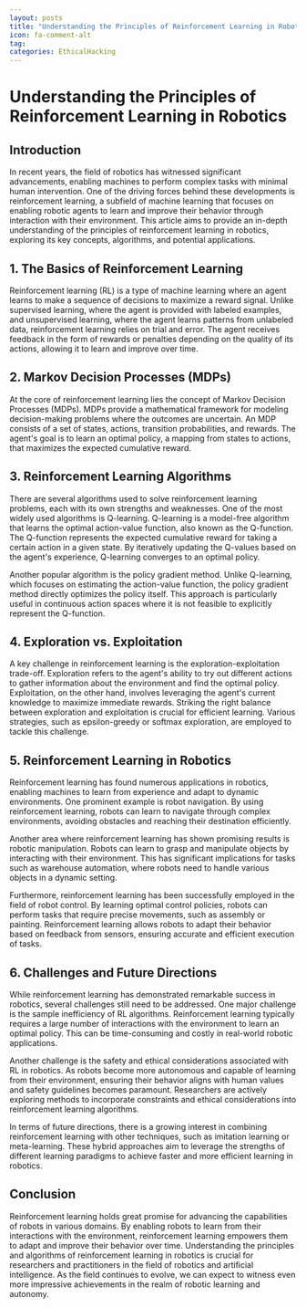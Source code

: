 ```yaml
---
layout: posts
title: "Understanding the Principles of Reinforcement Learning in Robotics"
icon: fa-comment-alt
tag:      
categories: EthicalHacking
---
```



# Understanding the Principles of Reinforcement Learning in Robotics

## Introduction

In recent years, the field of robotics has witnessed significant advancements, enabling machines to perform complex tasks with minimal human intervention. One of the driving forces behind these developments is reinforcement learning, a subfield of machine learning that focuses on enabling robotic agents to learn and improve their behavior through interaction with their environment. This article aims to provide an in-depth understanding of the principles of reinforcement learning in robotics, exploring its key concepts, algorithms, and potential applications.

## 1. The Basics of Reinforcement Learning

Reinforcement learning (RL) is a type of machine learning where an agent learns to make a sequence of decisions to maximize a reward signal. Unlike supervised learning, where the agent is provided with labeled examples, and unsupervised learning, where the agent learns patterns from unlabeled data, reinforcement learning relies on trial and error. The agent receives feedback in the form of rewards or penalties depending on the quality of its actions, allowing it to learn and improve over time.

## 2. Markov Decision Processes (MDPs)

At the core of reinforcement learning lies the concept of Markov Decision Processes (MDPs). MDPs provide a mathematical framework for modeling decision-making problems where the outcomes are uncertain. An MDP consists of a set of states, actions, transition probabilities, and rewards. The agent's goal is to learn an optimal policy, a mapping from states to actions, that maximizes the expected cumulative reward.

## 3. Reinforcement Learning Algorithms

There are several algorithms used to solve reinforcement learning problems, each with its own strengths and weaknesses. One of the most widely used algorithms is Q-learning. Q-learning is a model-free algorithm that learns the optimal action-value function, also known as the Q-function. The Q-function represents the expected cumulative reward for taking a certain action in a given state. By iteratively updating the Q-values based on the agent's experience, Q-learning converges to an optimal policy.

Another popular algorithm is the policy gradient method. Unlike Q-learning, which focuses on estimating the action-value function, the policy gradient method directly optimizes the policy itself. This approach is particularly useful in continuous action spaces where it is not feasible to explicitly represent the Q-function.

## 4. Exploration vs. Exploitation

A key challenge in reinforcement learning is the exploration-exploitation trade-off. Exploration refers to the agent's ability to try out different actions to gather information about the environment and find the optimal policy. Exploitation, on the other hand, involves leveraging the agent's current knowledge to maximize immediate rewards. Striking the right balance between exploration and exploitation is crucial for efficient learning. Various strategies, such as epsilon-greedy or softmax exploration, are employed to tackle this challenge.

## 5. Reinforcement Learning in Robotics

Reinforcement learning has found numerous applications in robotics, enabling machines to learn from experience and adapt to dynamic environments. One prominent example is robot navigation. By using reinforcement learning, robots can learn to navigate through complex environments, avoiding obstacles and reaching their destination efficiently.

Another area where reinforcement learning has shown promising results is robotic manipulation. Robots can learn to grasp and manipulate objects by interacting with their environment. This has significant implications for tasks such as warehouse automation, where robots need to handle various objects in a dynamic setting.

Furthermore, reinforcement learning has been successfully employed in the field of robot control. By learning optimal control policies, robots can perform tasks that require precise movements, such as assembly or painting. Reinforcement learning allows robots to adapt their behavior based on feedback from sensors, ensuring accurate and efficient execution of tasks.

## 6. Challenges and Future Directions

While reinforcement learning has demonstrated remarkable success in robotics, several challenges still need to be addressed. One major challenge is the sample inefficiency of RL algorithms. Reinforcement learning typically requires a large number of interactions with the environment to learn an optimal policy. This can be time-consuming and costly in real-world robotic applications.

Another challenge is the safety and ethical considerations associated with RL in robotics. As robots become more autonomous and capable of learning from their environment, ensuring their behavior aligns with human values and safety guidelines becomes paramount. Researchers are actively exploring methods to incorporate constraints and ethical considerations into reinforcement learning algorithms.

In terms of future directions, there is a growing interest in combining reinforcement learning with other techniques, such as imitation learning or meta-learning. These hybrid approaches aim to leverage the strengths of different learning paradigms to achieve faster and more efficient learning in robotics.

## Conclusion

Reinforcement learning holds great promise for advancing the capabilities of robots in various domains. By enabling robots to learn from their interactions with the environment, reinforcement learning empowers them to adapt and improve their behavior over time. Understanding the principles and algorithms of reinforcement learning in robotics is crucial for researchers and practitioners in the field of robotics and artificial intelligence. As the field continues to evolve, we can expect to witness even more impressive achievements in the realm of robotic learning and autonomy.